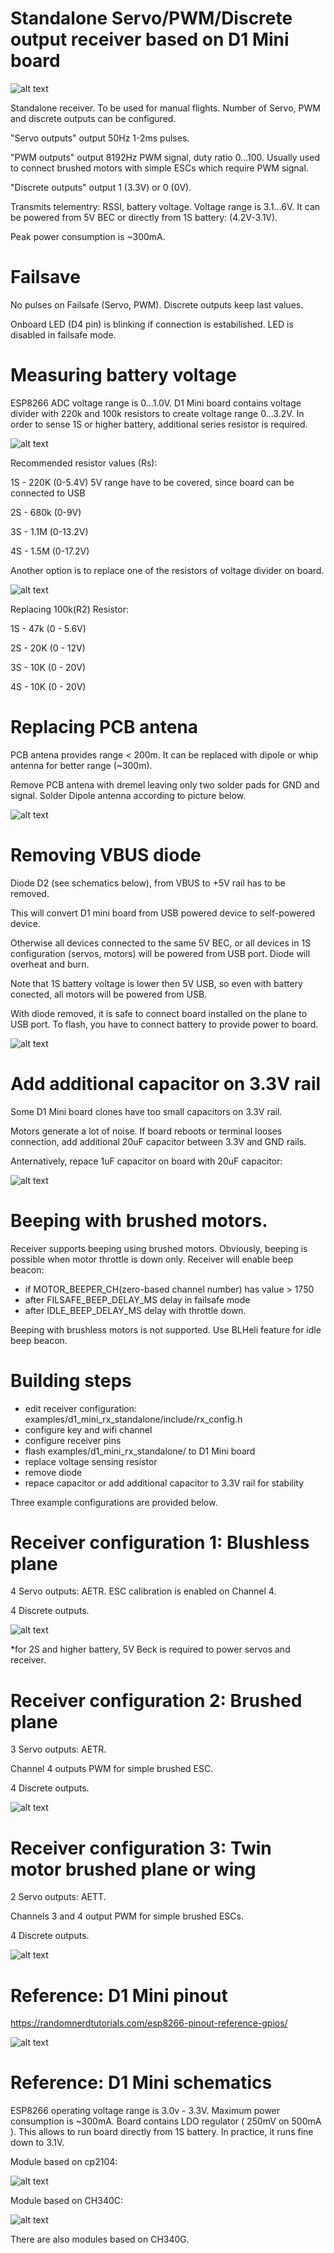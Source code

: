 # Standalone Servo/PWM/Discrete output receiver based on D1 Mini board

![alt text](https://raw.githubusercontent.com/RomanLut/hx_espnow_rc/main/doc/d1miniphoto.jpg "D1 Mini photo")

 Standalone receiver. To be used for manual flights.
 Number of Servo, PWM and discrete outputs can be configured.

 "Servo outputs" output 50Hz 1-2ms pulses.

 "PWM outputs" output 8192Hz PWM signal, duty ratio 0...100. Usually used to connect brushed motors with simple ESCs which require PWM signal.

 "Discrete outputs" output 1 (3.3V) or 0 (0V).
                                           
 Transmits telementry: RSSI, battery voltage.
 Voltage range is 3.1...6V.
 It can be powered from 5V BEC or directly from 1S battery: (4.2V-3.1V).

 Peak power consumption is ~300mA.

# Failsave

 No pulses on Failsafe (Servo, PWM). Discrete outputs keep last values.

 Onboard LED (D4 pin) is blinking if connection is estabilished. LED is disabled in failsafe mode.

# Measuring battery voltage
 
ESP8266 ADC voltage range is 0...1.0V. D1 Mini board contains voltage divider with 220k and 100k resistors to create voltage range 0...3.2V. 
In order to sense 1S or higher battery, additional series resistor is required.

![alt text](https://raw.githubusercontent.com/RomanLut/hx_espnow_rc/main/doc/d1minisensor1.jpg "D1 Mini sensor 1")

Recommended resistor values (Rs):

1S - 220K (0-5.4V) 5V range have to be covered, since board can be connected to USB

2S - 680k (0-9V)

3S - 1.1M (0-13.2V)

4S - 1.5M (0-17.2V) 

Another option is to replace one of the resistors of voltage divider on board.

![alt text](https://raw.githubusercontent.com/RomanLut/hx_espnow_rc/main/doc/d1minisensor2.jpg "D1 Mini sensor 2")

Replacing 100k(R2) Resistor:

1S - 47k (0 - 5.6V)

2S - 20K (0 - 12V)

3S - 10K (0 - 20V)

4S - 10K (0 - 20V)

# Replacing PCB antena

PCB antena provides range < 200m. It can be replaced with dipole or whip antenna for better range (~300m).

Remove PCB antena with dremel leaving only two solder pads for GND and signal. Solder Dipole antenna according to picture below. 

![alt text](https://raw.githubusercontent.com/RomanLut/hx_espnow_rc/main/doc/d1mini_dipole.jpg "D1 Mini dipole antenna")

# Removing VBUS diode

Diode D2 (see schematics below), from VBUS to +5V rail has to be removed.

This will convert D1 mini board from USB powered device to self-powered device.

Otherwise all devices connected to the same 5V BEC, or all devices in 1S configuration (servos, motors) will be powered from USB port. Diode will overheat and burn.

Note that 1S battery voltage is lower then 5V USB, so even with battery conected, all motors will be powered from USB.

With diode removed, it is safe to connect board installed on the plane to USB port. To flash, you have to connect battery to provide power to board.

![alt text](https://raw.githubusercontent.com/RomanLut/hx_espnow_rc/main/doc/d1mini_vbus_diode.jpg "D1 Mini VBUS diode")

# Add additional capacitor on 3.3V rail

Some D1 Mini board clones have too small capacitors on 3.3V rail. 

Motors generate a lot of noise. If board reboots or terminal looses connection, add additional 20uF capacitor between 3.3V and GND rails.

Anternatively, repace 1uF capacitor on board with 20uF capacitor:

![alt text](https://raw.githubusercontent.com/RomanLut/hx_espnow_rc/main/doc/d1mini_cap_33v.jpg "D1 Mini VBUS diode")

# Beeping with brushed motors.

 Receiver supports beeping using brushed motors.
 Obviously, beeping is possible when motor throttle is down only.
 Receiver will enable beep beacon: 
 - if MOTOR_BEEPER_CH(zero-based channel number) has value > 1750
 - after FILSAFE_BEEP_DELAY_MS delay in failsafe mode
 - after IDLE_BEEP_DELAY_MS delay with throttle down.
 
 Beeping with brushless motors is not supported. Use BLHeli feature for idle beep beacon.

# Building steps

- edit receiver configuration: examples/d1_mini_rx_standalone/include/rx_config.h
- configure key and wifi channel 
- configure receiver pins 
- flash examples/d1_mini_rx_standalone/ to D1 Mini board
- replace voltage sensing resistor 
- remove diode
- repace capacitor or add additional capacitor to 3.3V rail for stability


Three example configurations are provided below.


# Receiver configuration 1: Blushless plane

4 Servo outputs: AETR. ESC calibration is enabled on Channel 4.

4 Discrete outputs.

![alt text](https://raw.githubusercontent.com/RomanLut/hx_espnow_rc/main/doc/d1mini1connections_brushless.jpg  "D1 Mini twin brushless")

*for 2S and higher battery, 5V Beck is required to power servos and receiver.
 
# Receiver configuration 2: Brushed plane


3 Servo outputs: AETR. 

Channel 4 outputs PWM for simple brushed ESC.

4 Discrete outputs.

![alt text](https://raw.githubusercontent.com/RomanLut/hx_espnow_rc/main/doc/d1mini1connections_brushed.jpg  "D1 Mini twin brushed")

# Receiver configuration 3: Twin motor brushed plane or wing

2 Servo outputs: AETT. 

Channels 3 and 4 output PWM for simple brushed ESCs.

4 Discrete outputs.


![alt text](https://raw.githubusercontent.com/RomanLut/hx_espnow_rc/main/doc/d1mini1connections_twin_brushed.jpg  "D1 Mini twin brushed connections")

# Reference: D1 Mini pinout

https://randomnerdtutorials.com/esp8266-pinout-reference-gpios/

![alt text](https://raw.githubusercontent.com/RomanLut/hx_espnow_rc/main/doc/d1_mini_pinout.png "D1 Mini pinout")

# Reference: D1 Mini schematics

ESP8266 operating voltage range is 3.0v - 3.3V. Maximum power consumption is ~300mA. Board contains LDO regulator ( 250mV on 500mA ). This allows to run board directly from 1S battery. In practice, it runs fine down to 3.1V.

Module based on cp2104:

![alt text](https://raw.githubusercontent.com/RomanLut/hx_espnow_rc/main/doc/esp8266-wemos-d1-mini-pro-schematics.png "D1 Mini schematics cp2104")

Module based on CH340C:

![alt text](https://raw.githubusercontent.com/RomanLut/hx_espnow_rc/main/doc/d1_mini_ch340c.jpg "D1 Mini schematics ch340C")

There are also modules based on CH340G. 
